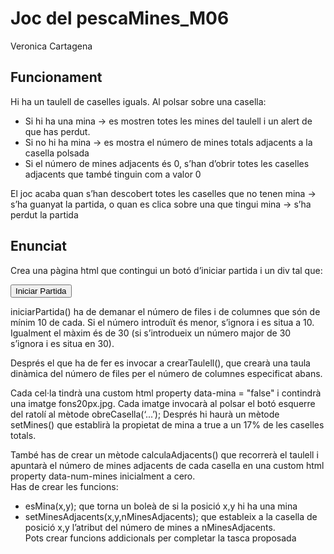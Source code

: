 # Joc del pescaMines_M06
Veronica Cartagena
## Funcionament
Hi ha un taulell de caselles iguals. Al polsar sobre una casella: 
* Si hi ha una mina → es mostren totes les mines del taulell i un alert de que has perdut.
* Si no hi ha mina → es mostra el número de mines totals adjacents a la casella polsada
* Si el número de mines adjacents és 0, s’han d’obrir totes les caselles adjacents que també
tinguin com a valor 0

El joc acaba quan s’han descobert totes les caselles que no tenen mina → s’ha guanyat la partida,
o quan es clica sobre una que tingui mina → s’ha perdut la partida

## Enunciat
Crea una pàgina html que contingui un botó d’iniciar partida i un div tal que: 

<button onclick="iniciarPartida()">Iniciar Partida</button>
<div id="taulell"></div> 

iniciarPartida() ha de demanar el número de files i de columnes que són de mínim 10 de cada. Si el
número introduït és menor, s’ignora i es situa a 10.  
Igualment el màxim és de 30 (si s’introdueix un
número major de 30 s’ignora i es situa en 30).

Després el que ha de fer es invocar a crearTaulell(), que crearà una taula dinàmica del número de
files per el número de columnes especificat abans.

Cada cel·la tindrà una custom html property data-mina
= "false" i contindrà una imatge fons20px.jpg. Cada imatge invocarà al polsar el botó esquerre del ratolí al
mètode obreCasella(‘...’);
Després hi haurà un mètode setMines() que establirà la propietat de mina a true a un 17% de les
caselles totals. 

També has de crear un mètode calculaAdjacents() que recorrerà el taulell i apuntarà el número de
mines adjacents de cada casella en una custom html property data-num-mines inicialment a cero.  
Has de crear les funcions:
* esMina(x,y); que torna un boleà de si la posició x,y hi ha una mina
* setMinesAdjacents(x,y,nMinesAdjacents); que estableix a la casella de posició x,y
l’atribut del número de mines a nMinesAdjacents.  
Pots crear funcions addicionals per completar la tasca proposada